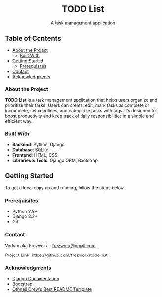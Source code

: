 <!-- PROJECT LOGO -->

<h1 align="center">TODO List</h1>

  <p align="center">
    A task management application
  </p>

## Table of Contents

- [About the Project](#about-the-project)
    - [Built With](#built-with)
- [Getting Started](#getting-started)
    - [Prerequisites](#prerequisites)
- [Contact](#contact)
- [Acknowledgments](#acknowledgments)

### About the Project

**TODO List** is a task management application that helps users organize and
prioritize their tasks. Users can create, edit, mark tasks as complete or
incomplete, set deadlines, and categorize tasks with tags. It’s designed to
boost productivity and keep track of daily responsibilities in a simple and
efficient way.

### Built With

- **Backend**: Python, Django
- **Database**: SQLite
- **Frontend**: HTML, CSS
- **Libraries & Tools**: Django ORM, Bootstrap

## Getting Started

To get a local copy up and running, follow the steps below.

### Prerequisites

- Python 3.8+
- Django 3.2+
- Git


### Contact

Vadym aka Frezworx - frezworx@gmail.com

Project Link: https://github.com/frezworx/todo-list

### Acknowledgments

- <a href="https://www.djangoproject.com/">Django Documentation</a>
- <a href="https://getbootstrap.com/">Bootstrap</a>
- <a href="https://github.com/othneildrew/Best-README-Template">Othneil Drew's
  Best README Template</a>

